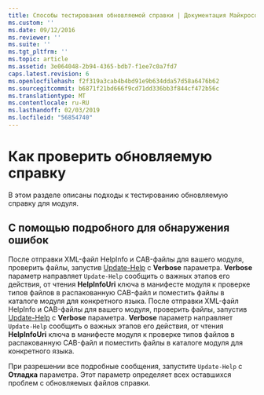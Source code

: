 ```yaml
---
title: Способы тестирования обновляемой справки | Документация Майкрософт
ms.custom: ''
ms.date: 09/12/2016
ms.reviewer: ''
ms.suite: ''
ms.tgt_pltfrm: ''
ms.topic: article
ms.assetid: 3e064048-2b94-4365-bdb7-f1ee7c0a7fd7
caps.latest.revision: 6
ms.openlocfilehash: f2f319a3cab4b4bd91e9b634dda57d58a6476b62
ms.sourcegitcommit: b6871f21bd666f9cd71dd336bb3f844cf472b56c
ms.translationtype: MT
ms.contentlocale: ru-RU
ms.lasthandoff: 02/03/2019
ms.locfileid: "56854740"
---
```

# <a name="how-to-test-updatable-help"></a>Как проверить обновляемую справку

В этом разделе описаны подходы к тестированию обновляемую справку для модуля.

## <a name="using-verbose-to-detect-errors"></a>С помощью подробного для обнаружения ошибок

После отправки XML-файл HelpInfo и CAB-файлы для вашего модуля, проверить файлы, запустив [Update-Help](/powershell/module/Microsoft.PowerShell.Core/Update-Help) с **Verbose** параметра. **Verbose** параметр направляет `Update-Help` сообщить о важных этапов его действия, от чтения **HelpInfoUri** ключа в манифесте модуля к проверке типов файлов в распакованную CAB-файл и поместить файлы в каталоге модуля для конкретного языка.
После отправки XML-файл HelpInfo и CAB-файлы для вашего модуля, проверить файлы, запустив [Update-Help](/powershell/module/Microsoft.PowerShell.Core/Update-Help) с **Verbose** параметра. **Verbose** параметр направляет `Update-Help` сообщить о важных этапов его действия, от чтения **HelpInfoUri** ключа в манифесте модуля к проверке типов файлов в распакованную CAB-файл и поместить файлы в каталоге модуля для конкретного языка.

При разрешении все подробные сообщения, запустите `Update-Help` с **Отладка** параметра. Этот параметр определяет всех оставшихся проблем с обновляемых файлов справки.